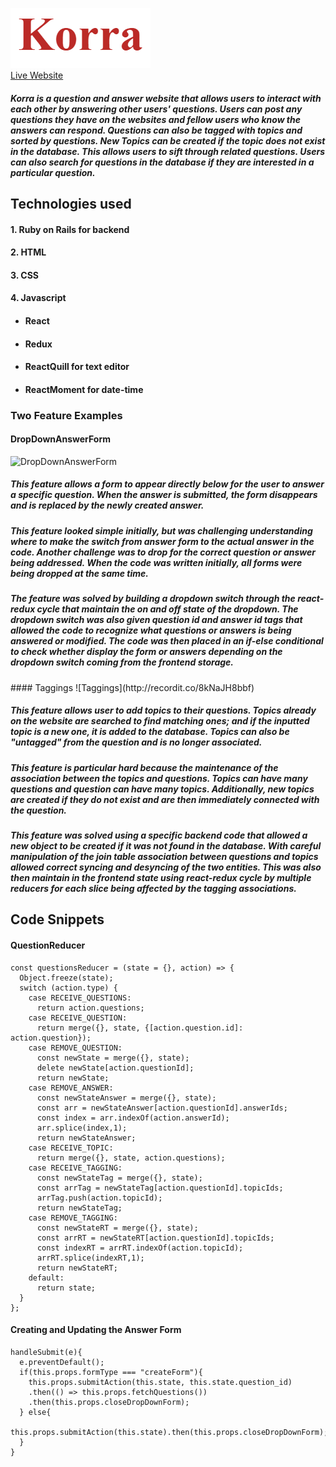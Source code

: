 ![Korra](https://github.com/mi-ruan/Korra/blob/master/wiki/korra_logo.PNG)  
[Live Website]('korrakorra.herokuapp.com' "Korra's HomePage")

<h5>
Korra is a question and answer website that allows users to interact with each other by answering other users' questions. Users can post any questions they have on the websites and fellow users who know the answers can respond. Questions can also be tagged with topics and sorted by questions. New Topics can be created if the topic does not exist in the database. This allows users to sift through related questions. Users can also search for questions in the database if they are interested in a particular question.
</h5>

## Technologies used
  #### 1. Ruby on Rails for backend
  #### 2. HTML
  #### 3. CSS
  #### 4. Javascript
*  ####  React
*  #### Redux
*  #### ReactQuill for text editor
*  #### ReactMoment for date-time


### Two Feature Examples

####  DropDownAnswerForm
![DropDownAnswerForm](http://recordit.co/rnQDaJ4suw)  
  <h5>
  This feature allows a form to appear directly below for the user to answer a specific question. When the answer is submitted, the form disappears and is replaced by the newly created answer.</h5>
  <h5>
  This feature looked simple initially, but was challenging understanding where to make the switch from answer form to the actual answer in the code. Another challenge was to drop for the correct question or answer being addressed. When the code was written initially, all forms were being dropped at the same time.
  </h5>
  <h5>
  The feature was solved by building a dropdown switch through the react-redux cycle that maintain the on and off state of the dropdown. The dropdown switch was also given question id and answer id tags that allowed the code to recognize what questions or answers is being answered or modified. The code was then placed in an if-else conditional to check whether display the form or answers depending on the dropdown switch coming from the frontend storage.  
  </h5>
####  Taggings
![Taggings](http://recordit.co/8kNaJH8bbf)  

  <h5>
  This feature allows user to add topics to their questions. Topics already on the website are searched to find matching ones; and if the inputted topic is a new one, it is added to the database. Topics can also be "untagged" from the question and is no longer associated.
  </h5>
  <h5>
  This feature is particular hard because the maintenance of the association between the topics and questions. Topics can have many questions and question can have many topics. Additionally, new topics are created if they do not exist and are then immediately connected with the question.
  </h5>
  <h5>
  This feature was solved using a specific backend code that allowed a new object to be created if it was not found in the database. With careful manipulation of the join table association between questions and topics allowed correct syncing and desyncing of the two entities. This was also then maintain in the frontend state using react-redux cycle by multiple reducers for each slice being affected by the tagging associations.
  </h5>  


##  Code Snippets  


  ####  QuestionReducer
  ```
  const questionsReducer = (state = {}, action) => {
    Object.freeze(state);
    switch (action.type) {
      case RECEIVE_QUESTIONS:
        return action.questions;
      case RECEIVE_QUESTION:
        return merge({}, state, {[action.question.id]: action.question});
      case REMOVE_QUESTION:
        const newState = merge({}, state);
        delete newState[action.questionId];
        return newState;
      case REMOVE_ANSWER:
        const newStateAnswer = merge({}, state);
        const arr = newStateAnswer[action.questionId].answerIds;
        const index = arr.indexOf(action.answerId);
        arr.splice(index,1);
        return newStateAnswer;
      case RECEIVE_TOPIC:
        return merge({}, state, action.questions);
      case RECEIVE_TAGGING:
        const newStateTag = merge({}, state);
        const arrTag = newStateTag[action.questionId].topicIds;
        arrTag.push(action.topicId);
        return newStateTag;
      case REMOVE_TAGGING:
        const newStateRT = merge({}, state);
        const arrRT = newStateRT[action.questionId].topicIds;
        const indexRT = arrRT.indexOf(action.topicId);
        arrRT.splice(indexRT,1);
        return newStateRT;
      default:
        return state;
    }
  };
```
####  Creating and Updating the Answer Form
```
handleSubmit(e){
  e.preventDefault();
  if(this.props.formType === "createForm"){
    this.props.submitAction(this.state, this.state.question_id)
    .then(() => this.props.fetchQuestions())
    .then(this.props.closeDropDownForm);
  } else{
    this.props.submitAction(this.state).then(this.props.closeDropDownForm);
  }
}
```
